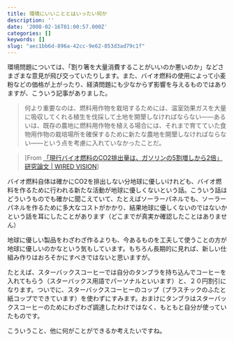 ```yaml
---
title: 環境にいいこととはいったい何か
description: ''
date: '2008-02-16T01:00:57.000Z'
categories: []
keywords: []
slug: "aec1bb6d-896a-42cc-9e62-853d3ad79c1f"
---
```

環境問題については、「割り箸を大量消費することがいいのか悪いのか」などさまざまな意見が飛び交っていたりします。また、バイオ燃料の使用によって小麦粉などの価格が上がったり、経済問題にも少なからず影響を与えるものではありますが、こういう記事がありました。

> 何より重要なのは、燃料用作物を栽培するためには、温室効果ガスを大量に吸収してくれる植生を伐採して土地を開墾しなければならない――あるいは、既存の農地に燃料用作物を植える場合には、それまで育てていた食物用作物の栽培場所を確保するために新たな農地を開墾しなければならない――という点を考慮に入れていなかったことだ。

> \[From [「現行バイオ燃料のCO2排出量は、ガソリンの5割増しから2倍」研究論文 | WIRED VISION](http://wiredvision.jp/news/200802/2008021220.html)\]

バイオ燃料自体は確かにCO2を排出しない分地球に優しいけれども、バイオ燃料を作るために行われる新たな活動が地球に優しくないという話。こういう話はどういうものでも確かに聞こえていて、たとえばソーラーパネルでも、ソーラーパネルを作るために多大なコストがかかり、結果地球に優しくないのではないかという話を耳にしたことがあります（どこまでが真実か確認したことはありません）

地球に優しい製品をわざわざ作るよりも、今あるものを工夫して使うことの方が地球に優しいのかなという気もしています。もちろん長期的に見れば、新しい仕組み作りはおろそかにすべきではないと思いますが。

たとえば、スターバックスコーヒーでは自分のタンブラを持ち込んでコーヒーを入れてもらう（スターバックス用語でパーソナルといいます）と、２０円割引になります。ついでに、スターバックスコーヒーのコップ（プラスチックのふたと紙コップでできています）を使わずにすみます。おまけにタンブラはスターバックスコーヒーのためにわざわざ調達したわけではなく、もともと自分が使っていたものです。

こういうこと、他に何がことができるか考えたいですね。